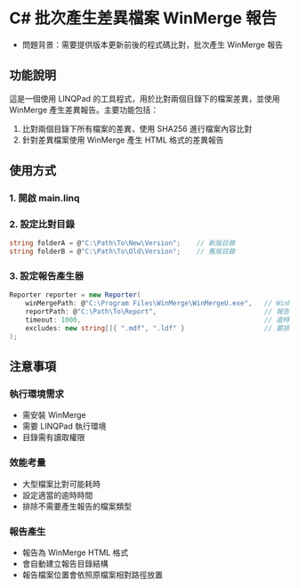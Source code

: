 # C# 批次產生差異檔案 WinMerge 報告

- 問題背景：需要提供版本更新前後的程式碼比對，批次產生 WinMerge 報告

## 功能說明

這是一個使用 LINQPad 的工具程式，用於比對兩個目錄下的檔案差異，並使用 WinMerge 產生差異報告。主要功能包括：

1. 比對兩個目錄下所有檔案的差異，使用 SHA256 進行檔案內容比對
2. 針對差異檔案使用 WinMerge 產生 HTML 格式的差異報告

## 使用方式

### 1. 開啟 main.linq

### 2. 設定比對目錄
```csharp
string folderA = @"C:\Path\To\New\Version";    // 新版目錄
string folderB = @"C:\Path\To\Old\Version";    // 舊版目錄
```

### 3. 設定報告產生器
```csharp
Reporter reporter = new Reporter(
    winMergePath: @"C:\Program Files\WinMerge\WinMergeU.exe",   // WinMerge 執行檔路徑
    reportPath: @"C:\Path\To\Report",                           // 報告輸出目錄
    timeout: 1000,                                              // 逾時時間(毫秒)
    excludes: new string[]{ ".mdf", ".ldf" }                    // 要排除的檔案類型
);
```

## 注意事項

### 執行環境需求
- 需安裝 WinMerge
- 需要 LINQPad 執行環境
- 目錄需有讀取權限

### 效能考量
- 大型檔案比對可能耗時
- 設定適當的逾時時間
- 排除不需要產生報告的檔案類型

### 報告產生
- 報告為 WinMerge HTML 格式
- 會自動建立報告目錄結構
- 報告檔案位置會依照原檔案相對路徑放置